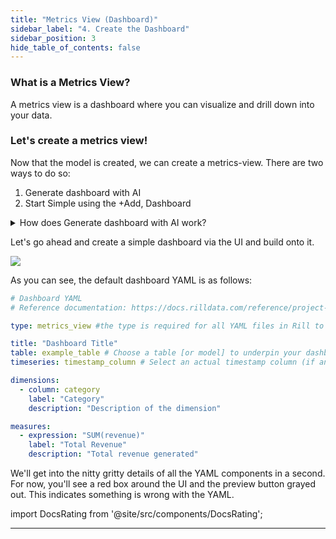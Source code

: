 ```yaml
---
title: "Metrics View (Dashboard)"
sidebar_label: "4. Create the Dashboard"
sidebar_position: 3
hide_table_of_contents: false
---
```


### What is a Metrics View? 

A metrics view is a dashboard where you can visualize and drill down into your data.

### Let's create a metrics view!

Now that the model is created, we can create a metrics-view. There are two ways to do so:
1. Generate dashboard with AI
2. Start Simple using the +Add, Dashboard 

<details>
  <summary>How does Generate dashboard with AI work?</summary>
  
    We send a set of YAML and project files to GPT-4o to suggest the dimensions, measures, and various other key pairs for your dashboard. 
</details>

Let's go ahead and create a simple dashboard via the UI and build onto it. 

<img src = '/img/tutorials/102/Add-Dashboard.gif' class='rounded-gif' />
<br />


As you can see, the default dashboard YAML is as follows:

```yaml
# Dashboard YAML
# Reference documentation: https://docs.rilldata.com/reference/project-files/dashboards

type: metrics_view #the type is required for all YAML files in Rill to define the type

title: "Dashboard Title"
table: example_table # Choose a table [or model] to underpin your dashboard / 
timeseries: timestamp_column # Select an actual timestamp column (if any) from your table

dimensions:
  - column: category
    label: "Category"
    description: "Description of the dimension"

measures:
  - expression: "SUM(revenue)"
    label: "Total Revenue"
    description: "Total revenue generated"

```
We'll get into the nitty gritty details of all the YAML components in a second.
For now, you'll see a red box around the UI and the preview button grayed out. This indicates something is wrong with the YAML. 


import DocsRating from '@site/src/components/DocsRating';


---
<DocsRating />